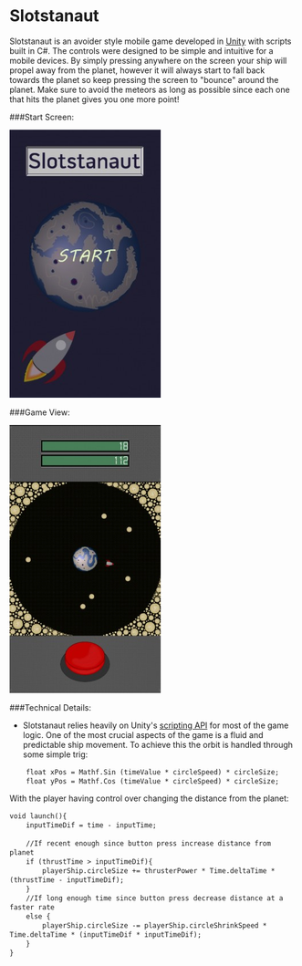# Slotstanaut

Slotstanaut is an avoider style mobile game developed in [Unity](https://unity3d.com/unity) with scripts built in C#. The controls were designed to be simple and intuitive for a mobile devices. By simply pressing anywhere on the screen your ship will propel away from the planet, however it will always start to fall back towards the planet so keep pressing the screen to "bounce" around the planet. Make sure to avoid the meteors as long as possible since each one that hits the planet gives you one more point!

###Start Screen:

![instructions]

###Game View:

![gameplay]


###Technical Details:
* Slotstanaut relies heavily on Unity's [scripting API](http://docs.unity3d.com/ScriptReference/) for most of the game logic. One of the most crucial aspects of the game is a fluid and predictable ship movement. To achieve this the orbit is handled through some simple trig:

```
	float xPos = Mathf.Sin (timeValue * circleSpeed) * circleSize;
	float yPos = Mathf.Cos (timeValue * circleSpeed) * circleSize;
```
With the player having control over changing the distance from the planet:
```
void launch(){
	inputTimeDif = time - inputTime;

	//If recent enough since button press increase distance from planet
	if (thrustTime > inputTimeDif){
		playerShip.circleSize += thrusterPower * Time.deltaTime *(thrustTime - inputTimeDif);
	}
	//If long enough time since button press decrease distance at a faster rate
	else {
		playerShip.circleSize -= playerShip.circleShrinkSpeed * Time.deltaTime * (inputTimeDif * inputTimeDif);
	}
}
```

[instructions]: ./img/home-page.jpg
[gameplay]: ./img/game-play.jpg
